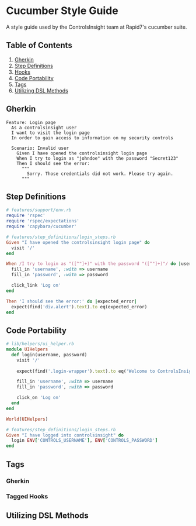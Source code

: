 # Cucumber Style Guide
A style guide used by the ControlsInsight team at Rapid7's cucumber suite.

## Table of Contents
1. [Gherkin](#gherkin)
1. [Step Definitions](#step-definitions)
1. [Hooks](#hooks)
1. [Code Portability](#code-portability)
1. [Tags](#tags)
1. [Utilizing DSL Methods](#utilizing-dsl-methods)

## Gherkin
```gherkin
Feature: Login page
  As a controlsinsight user
  I want to visit the login page
  In order to gain access to information on my security controls

  Scenario: Invalid user
    Given I have opened the controlsinsight login page
    When I try to login as "johndoe" with the password "Secret123"
    Then I should see the error:
      """
        Sorry. Those credentials did not work. Please try again.
      """
```

## Step Definitions
```ruby
# features/support/env.rb
require 'rspec'
require 'rspec/expectations'
require 'capybara/cucumber'
```
```ruby
# features/step_definitions/login_steps.rb
Given "I have opened the controlsinsight login page" do
  visit '/'
end

When /I try to login as "([^"]+)" with the password "([^"]+)"/ do |username, password|
  fill_in 'username', :with => username
  fill_in 'password', :with => password

  click_link 'Log on'
end

Then 'I should see the error:' do |expected_error|
  expect(find('div.alert').text).to eq(expected_error)
end
```

## Code Portability
```ruby
# lib/helpers/ui_helper.rb
module UIHelpers
  def login(username, password)
    visit '/'
    
    expect(find('.login-wrapper').text).to eq('Welcome to ControlsInsight by Rapid7 LOG ON')

    fill_in 'username', :with => username
    fill_in 'password', :with => password

    click_on 'Log on'
  end
end

World(UIHelpers)
```
```ruby
# features/step_definitions/login_steps.rb
Given "I have logged into controlsinsight" do
  login ENV['CONTROLS_USERNAME'], ENV['CONTROLS_PASSWORD']
end

```

## Tags
### Gherkin
### Tagged Hooks
## Utilizing DSL Methods
